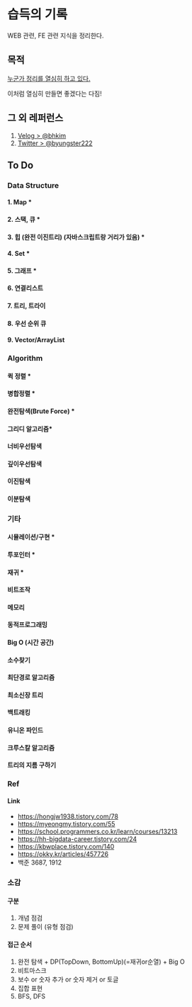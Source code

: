 # 습득의 기록

WEB 관련, FE 관련 지식을 정리한다.

## 목적

[누군가 정리를 열심히 하고 있다.](https://2ssue.github.io/common_questions_for_Web_Developer)

이처럼 열심히 만들면 좋겠다는 다짐!

## 그 외 레퍼런스

1. [Velog > @bhkim](https://velog.io/@bhkim)
2. [Twitter > @byungster222](https://twitter.com/byungster222)


## To Do

### Data Structure
####  1. Map *
####  2. 스택, 큐 *
####  3. 힙 (완전 이진트리) (자바스크립트랑 거리가 있음) *
####  4. Set *
####  5. 그래프 *
####  6. 연결리스트
####  7. 트리, 트라이
####  8. 우선 순위 큐
####  9. Vector/ArrayList


### Algorithm
#### 퀵 정렬 *
#### 병합정렬 *
#### 완전탐색(Brute Force) *
#### 그리디 알고리즘*
#### 너비우선탐색
#### 깊이우선탐색
#### 이진탐색
#### 이분탐색

### 기타 

#### 시뮬레이션/구현 *
#### 투포인터 *
#### 재귀 *
#### 비트조작
#### 메모리
#### 동적프로그래밍
#### Big O (시간 공간)
#### 소수찾기
#### 최단경로 알고리즘
#### 최소신장 트리
#### 백트래킹
#### 유니온 파인드
#### 크루스칼 알고리즘
#### 트리의 지름 구하기


### Ref

#### Link
- https://hongjw1938.tistory.com/78
- https://myeongmy.tistory.com/55
- https://school.programmers.co.kr/learn/courses/13213
- https://hh-bigdata-career.tistory.com/24
- https://kbwplace.tistory.com/140
- https://okky.kr/articles/457726
- 백준 3687, 1912

### 소감

#### 구분
1. 개념 점검
2. 문제 풀이 (유형 점검)

#### 접근 순서
1. 완전 탐색 + DP(TopDown, BottomUp)(=재귀or순열) + Big O
2. 비트마스크
3. 보수 or 숫자 추가 or 숫자 제거 or 토글
4. 집합 표현
5. BFS, DFS
